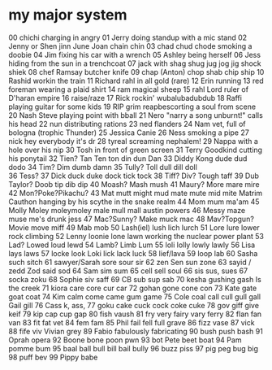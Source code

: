 # my major system

00 chichi charging in angry
01 Jerry doing standup with a mic stand
02 Jenny or Shen jinn June Joan chain chin 
03 chad chud chode smoking a doobie
04 Jim fixing his car with a wrench
05 Ashley being herself
06 Jess hiding from the sun in a trenchcoat
07 jack with shag shug jug jog jig shock shiek
08 chef Ramsay butcher knife
09 chap (Anton) chop shab chip ship 
10 Rashid workin the train
11 Richard rahl in all gold (rare) 
12 Erin running
13 red foreman wearing a plaid shirt 
14 ram magical sheep 
15 rahl Lord ruler of D'haran empire
16 raise/raze
17 Rick rockin' wubalubadubdub
18 Raffi playing guitar for some kids
19 RIP grim reapbescorting a soul from scene 
20 Nash Steve playing point with bball
21 Nero "narry a song unburnt!" calls his head 
22 nun distributing rations
23 ned flanders
24 Nam vet, full of bologna (trophic Thunder) 
25 Jessica Canie
26 Ness smoking a pipe 
27 nick hey everybody it's dr
28 tyreal screaming nephalem! 
29 Nappa with a hole over his nip
30 Tosh in front of green screen
31 Terry Goodkind cutting his ponytail
32 Tien? Tan Ten ton din dun Dan 
33 Diddy Kong dude dud dodo 
34 Tim? Dim dumb damn
35 Tully? Toll dull dill doll  
36 Tess? 
37 Dick duck duke dock tick tock
38 Tiff? Div? Tough taff 
39 Dub Taylor? Doob tip dib dip 
40 Moash? Mash mush 
41 Maury? More mare mire 
42 Mon?Poke?Pikachu?
43 Mat mutt might mud mate mute mid mite Matrim Cauthon hanging by his scythe in the snake realm
44 Mom mum ma'am 
45 Molly Moley moleymoley male mull mall austin powers
46 Messy maze muse me's drunk jess 
47 Mac?Sunny? Make muck mac
48 Mav?Topgun? Movie move miff
49 Mab mob 
50 Lash(iel) lush lich lurch 
51 Lore lure lower rock climbing
52 Lenny loonie lone lawn working the nuclear power plant
53 Lad? Lowed loud lewd
54 Lamb? Limb Lum 
55 loli lolly lowly lawly 
56 Lisa lays laws 
57 locke look Loki lick lack luck 
58 lief/lava
59 loop lab 
60 Sasha such sitch
61 sawyer/Sarah sore sour sir
62 zen Sen sun zone
63 sayid / zedd Zod said sod 
64 Sam sim sum 
65 cell sell soul 
66 sis sus, sues
67 socka zoku
68 Sophie siv saff 
69 CB sub sup sab
70 kesha gushing gash Is the creek
71 kiora care core cur car 
72 gohan gone cone con
73 Kate gate goat coat
74 Kim calm come came gum game
75 Cole coal call cull gull gall Gail gill 
76 Cass k, ass, 
77 goku cake cuck cock coke cuke
78 gov giff give keif
79 kip cap cup gap 
80 fish vaush 
81 fry very fairy vary ferry 
82 flan fan van 
83 fit fat vet
84 fem fam
85 Phil fail fell full grave
86 fizz vase
87 vick 
88 fife viv Vivian grey
89 Fabio fabulously fabricating 
90 bush push bash
91 Oprah opera 
92 Boone bone poon pwn
93 bot Pete beet boat
94 Pam pomme bum 
95 baal ball bull bill bail bully
96 buzz piss
97 pig peg bug big
98 puff bev
99 Pippy babe